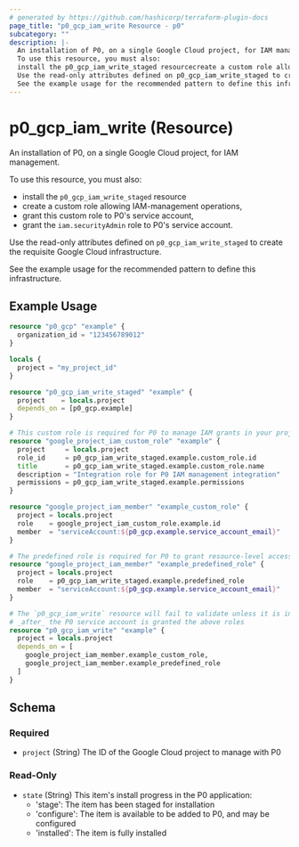 ```yaml
---
# generated by https://github.com/hashicorp/terraform-plugin-docs
page_title: "p0_gcp_iam_write Resource - p0"
subcategory: ""
description: |-
  An installation of P0, on a single Google Cloud project, for IAM management.
  To use this resource, you must also:
  install the p0_gcp_iam_write_staged resourcecreate a custom role allowing IAM-management operations,grant this custom role to P0's service account,grant the iam.securityAdmin role to P0's service account.
  Use the read-only attributes defined on p0_gcp_iam_write_staged to create the requisite Google Cloud infrastructure.
  See the example usage for the recommended pattern to define this infrastructure.
---
```


# p0_gcp_iam_write (Resource)

An installation of P0, on a single Google Cloud project, for IAM management.

To use this resource, you must also:
- install the `p0_gcp_iam_write_staged` resource
- create a custom role allowing IAM-management operations,
- grant this custom role to P0's service account,
- grant the `iam.securityAdmin` role to P0's service account.

Use the read-only attributes defined on `p0_gcp_iam_write_staged` to create the requisite Google Cloud infrastructure.

See the example usage for the recommended pattern to define this infrastructure.

## Example Usage

```terraform
resource "p0_gcp" "example" {
  organization_id = "123456789012"
}

locals {
  project = "my_project_id"
}

resource "p0_gcp_iam_write_staged" "example" {
  project    = locals.project
  depends_on = [p0_gcp.example]
}

# This custom role is required for P0 to manage IAM grants in your project
resource "google_project_iam_custom_role" "example" {
  project     = locals.project
  role_id     = p0_gcp_iam_write_staged.example.custom_role.id
  title       = p0_gcp_iam_write_staged.example.custom_role.name
  description = "Integration role for P0 IAM management integration"
  permissions = p0_gcp_iam_write_staged.example.permissions
}

resource "google_project_iam_member" "example_custom_role" {
  project = locals.project
  role    = google_project_iam_custom_role.example.id
  member  = "serviceAccount:${p0_gcp.example.service_account_email}"
}

# The predefined role is required for P0 to grant resource-level access in your project
resource "google_project_iam_member" "example_predefined_role" {
  project = locals.project
  role    = p0_gcp_iam_write_staged.example.predefined_role
  member  = "serviceAccount:${p0_gcp.example.service_account_email}"
}

# The `p0_gcp_iam_write` resource will fail to validate unless it is installed
# _after_ the P0 service account is granted the above roles
resource "p0_gcp_iam_write" "example" {
  project = locals.project
  depends_on = [
    google_project_iam_member.example_custom_role,
    google_project_iam_member.example_predefined_role
  ]
}
```

<!-- schema generated by tfplugindocs -->
## Schema

### Required

- `project` (String) The ID of the Google Cloud project to manage with P0

### Read-Only

- `state` (String) This item's install progress in the P0 application:
	- 'stage': The item has been staged for installation
	- 'configure': The item is available to be added to P0, and may be configured
	- 'installed': The item is fully installed
